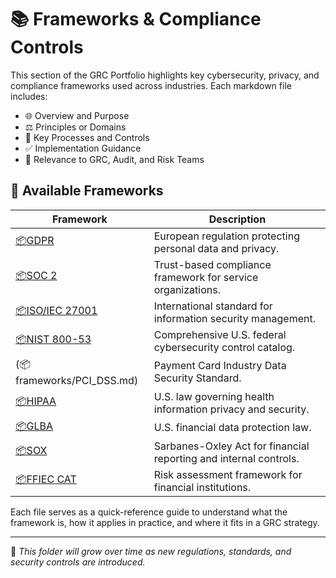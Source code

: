 # 📚 Frameworks & Compliance Controls

This section of the GRC Portfolio highlights key cybersecurity, privacy, and compliance frameworks used across industries. Each markdown file includes:

- 🌐 Overview and Purpose
- ⚖️ Principles or Domains
- 🔁 Key Processes and Controls
- ✅ Implementation Guidance
- 🧩 Relevance to GRC, Audit, and Risk Teams

## 📁 Available Frameworks

| Framework | Description |
|----------|-------------|
| [📦GDPR](./GDPR.md) | European regulation protecting personal data and privacy. |
| [📦SOC 2](./SOC_2.md) | Trust-based compliance framework for service organizations. |
| [📦ISO/IEC 27001](./ISO_27001.md) | International standard for information security management. |
| [📦NIST 800-53](./NIST_800_53.md) | Comprehensive U.S. federal cybersecurity control catalog. |
| (📦frameworks/PCI_DSS.md) | Payment Card Industry Data Security Standard. |
| [📦HIPAA](./HIPAA.md) | U.S. law governing health information privacy and security. |
| [📦GLBA](./GLBA.md) | U.S. financial data protection law. |
| [📦SOX](./SOX.md) | Sarbanes-Oxley Act for financial reporting and internal controls. |
| [📦FFIEC CAT](./FFIEC_CAT.md) | Risk assessment framework for financial institutions. |

Each file serves as a quick-reference guide to understand what the framework is, how it applies in practice, and where it fits in a GRC strategy.

---

📌 *This folder will grow over time as new regulations, standards, and security controls are introduced.*
